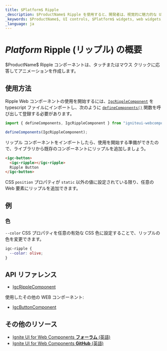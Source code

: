 ```yaml
---
title: $Platform$ Ripple
_description: $ProductName$ Ripple を使用すると、開発者は、視覚的に魅力的な UI 拡張のためにリップル アニメーション効果を受け取った領域を定義できます。
_keywords: $ProductName$, UI controls, $Platform$ widgets, web widgets, UI widgets, $Platform$, Native $Platform$ Components Suite, Native $Platform$ Controls, Native $Platform$ Components Library, $Platform$ Ripple components, $Platform$ Ripple controls, UI コントロール, $Platform$ ウィジェット, web ウィジェット, UI ウィジェット, ネイティブ $Platform$ コンポーネント スイート, ネイティブ $Platform$ コントロール, ネイティブ $Platform$ コンポーネント ライブラリ, $Platform$ Ripple コンポーネント, $Platform$ Ripple コントロール
_language: ja
---
```


# $Platform$ Ripple (リップル) の概要

<p class="highlight">$ProductName$ Ripple コンポーネントは、タッチまたはマウス クリックに応答してアニメーションを作成します。</p>

## 使用方法

Ripple Web コンポーネントの使用を開始するには、[`IgcRippleComponent`](https://www.infragistics.com/products/ignite-ui-web-components/docs/typescript/latest/classes/igcripplecomponent.html) を typescript ファイルにインポートし、次のように [`defineComponents()`](https://www.infragistics.com/products/ignite-ui-web-components/docs/typescript/latest/index.html#defineComponents) 関数を呼び出して登録する必要があります。

```ts
import { defineComponents, IgcRippleComponent } from "igniteui-webcomponents";

defineComponents(IgcRippleComponent);
```

リップル コンポーネントをインポートしたら、使用を開始する準備ができたので、ライブラリから既存のコンポーネントにリップルを追加しましょう。

```html
<igc-button>
  <igc-ripple></igc-ripple>
  Ripple Button
</igc-button>
```

<code-view style="height: 60px" 
           data-demos-base-url="{environment:demosBaseUrl}" 
           iframe-src="{environment:demosBaseUrl}/inputs/ripple-button" alt="$Platform$ Ripple の例"
           github-src="inputs/ripple/button">
</code-view>

CSS `position` プロパティが `static` 以外の値に設定されている限り、任意の Web 要素にリップルを追加できます。

## 例

### 色

`--color` CSS プロパティを任意の有効な CSS 色に設定することで、リップルの色を変更できます。

```css
igc-ripple {
  --color: olive;
}
```

<code-view style="height: 60px" 
           data-demos-base-url="{environment:demosBaseUrl}" 
           iframe-src="{environment:demosBaseUrl}/inputs/ripple-color" alt="$Platform$ Ripple の例"
           github-src="inputs/ripple/color">
</code-view>

## API リファレンス

* [IgcRippleComponent](https://www.infragistics.com/products/ignite-ui-web-components/docs/typescript/latest/classes/IgcRippleComponent.html)

使用したその他の WEB コンポーネント:

* [IgcButtonComponent](https://www.infragistics.com/products/ignite-ui-web-components/docs/typescript/latest/classes/IgcButtonComponent.html)

## その他のリソース

<div class="divider--half"></div>

* [Ignite UI for Web Components **フォーラム** (英語)](https://www.infragistics.com/community/forums/f/ignite-ui-for-web-components)
* [Ignite UI for Web Components **GitHub** (英語)](https://github.com/IgniteUI/igniteui-webcomponents)
